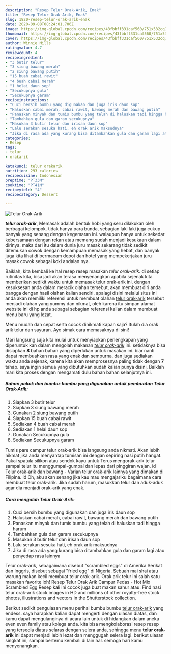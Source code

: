 ```yaml
---
description: "Resep Telur Orak-Arik, Enak"
title: "Resep Telur Orak-Arik, Enak"
slug: 1820-resep-telur-orak-arik-enak
date: 2020-09-08T08:24:01.706Z
image: https://img-global.cpcdn.com/recipes/43fbbff331caf560/751x532cq70/telur-orak-arik-foto-resep-utama.jpg
thumbnail: https://img-global.cpcdn.com/recipes/43fbbff331caf560/751x532cq70/telur-orak-arik-foto-resep-utama.jpg
cover: https://img-global.cpcdn.com/recipes/43fbbff331caf560/751x532cq70/telur-orak-arik-foto-resep-utama.jpg
author: Winnie Mills
ratingvalue: 4.7
reviewcount: 4
recipeingredient:
- "3 butir telur"
- "3 siung bawang merah"
- "2 siung bawang putih"
- "15 buah cabai rawit"
- "4 buah cabai merah"
- "1 helai daun sop"
- "Secukupnya gula"
- "Secukupnya garam"
recipeinstructions:
- "Cuci bersih bumbu yang digunakan dan juga iris daun sop"
- "Haluskan cabai merah, cabai rawit, bawang merah dan bawang putih"
- "Panaskan minyak dan tumis bumbu yang telah di haluskan tadi hingga harum"
- "Tambahkan gula dan garam secukupnya"
- "Masukan 3 butir telur dan irisan daun sop"
- "Lalu serakan sesuka hati, eh orak arik maksudnya"
- "Jika di rasa ada yang kurang bisa ditambahkan gula dan garam lagi atau penyedap rasa lainnya"
categories:
- Resep
tags:
- telur
- orakarik

katakunci: telur orakarik 
nutrition: 293 calories
recipecuisine: Indonesian
preptime: "PT33M"
cooktime: "PT41M"
recipeyield: "4"
recipecategory: Dessert

---
```



![Telur Orak-Arik](https://img-global.cpcdn.com/recipes/43fbbff331caf560/751x532cq70/telur-orak-arik-foto-resep-utama.jpg)

<b><i>telur orak-arik</i></b>, Memasak adalah bentuk hobi yang seru dilakukan oleh berbagai kelompok. tidak hanya para bunda, sebagian laki laki juga cukup banyak yang senang dengan kegemaran ini. walaupun hanya untuk sekedar kebersamaan dengan rekan atau memang sudah menjadi kesukaan dalam dirinya. maka dari itu dalam dunia juru masak sekarang tidak sedikit ditemukan cowok dengan kemampuan memasak yang hebat, dan banyak juga kita lihat di bermacam depot dan hotel yang mempekerjakan juru masak cowok sebagai koki andalan nya.

Baiklah, kita kembali ke hal resep resep masakan <i>telur orak-arik</i>. di setiap rutinitas kita, bisa jadi akan terasa menyenangkan apabila sejenak kita memberikan sedikit waktu untuk memasak telur orak-arik ini. dengan kesuksesan anda dalam meracik olahan tersebut, akan membuat diri anda bangga dengan hasil olahan kalian sendiri. apalagi disini melalui situs ini anda akan memiliki referensi untuk membuat olahan <u>telur orak-arik</u> tersebut menjadi olahan yang yummy dan nikmat, oleh karena itu simpan alamat website ini di hp anda sebagai sebagian referensi kalian dalam membuat menu baru yang lezat.

Menu mudah dan cepat serta cocok dinikmati kapan saja? Itulah dia orak arik telur dan sayuran. Ayo simak cara memasaknya di sini!


Mari langsung saja kita mulai untuk menyiapkan perlengkapan yang diperuntuk kan dalam mengolah makanan <u><i>telur orak-arik</i></u> ini. setidaknya bisa disiapkan <b>8</b> bahan bahan yang diperlukan untuk masakan ini. biar nanti dapat membuahkan rasa yang enak dan sempurna. dan juga sediakan waktu anda sejenak, karena kita akan memprosesnya paling tidak dengan <b>7</b> tahap. saya ingin semua yang dibutuhkan sudah kalian punya disini, Baiklah mari kita proses dengan mengamati dulu bahan bahan selanjutnya ini.

<!--inarticleads1-->

##### Bahan pokok dan bumbu-bumbu yang digunakan untuk pembuatan Telur Orak-Arik:

1. Siapkan 3 butir telur
1. Siapkan 3 siung bawang merah
1. Gunakan 2 siung bawang putih
1. Siapkan 15 buah cabai rawit
1. Sediakan 4 buah cabai merah
1. Sediakan 1 helai daun sop
1. Gunakan Secukupnya gula
1. Sediakan Secukupnya garam


Tumis pare campur telur orak-arik bisa langsung anda nikmati. Akan lebih nikmat jika anda menyantap tumisan ini dengan sepiring nasi putih hangat. Pakai spatula silikon atau sendok kayu untuk Terus mengorak-arik telur sampai telur itu menggumpal-gumpal dan lepas dari pinggiran wajan. id Telur orak-arik dan bawang - Varian telur orak-arik lainnya yang dimakan di Filipina. id Oh, aku akan senang jika kau mau mengajariku bagaimana cara membuat telur orak-arik. Jika sudah harum, masukkan telur dan aduk-aduk agar dia menjadi orak-arik yang enak. 

<!--inarticleads2-->

##### Cara mengolah Telur Orak-Arik:

1. Cuci bersih bumbu yang digunakan dan juga iris daun sop
1. Haluskan cabai merah, cabai rawit, bawang merah dan bawang putih
1. Panaskan minyak dan tumis bumbu yang telah di haluskan tadi hingga harum
1. Tambahkan gula dan garam secukupnya
1. Masukan 3 butir telur dan irisan daun sop
1. Lalu serakan sesuka hati, eh orak arik maksudnya
1. Jika di rasa ada yang kurang bisa ditambahkan gula dan garam lagi atau penyedap rasa lainnya


Telur orak-arik, sebagaimana disebut &#34;scrambled eggs&#34; di Amerika Serikat dan Inggris, disebut sebagai &#34;fried egg&#34; di Nigeria. Sebuah mai shai atau warung makan kecil membuat telur orak-arik. Orak arik telur ini salah satu masakan favorite loh! Resep Telur Orak Arik Campur Pedas - Hot Mix Scrambled Egg Resep kali ini cocok juga buat makan sahur atau. Find nasi telur orak-arik stock images in HD and millions of other royalty-free stock photos, illustrations and vectors in the Shutterstock collection. 

Berikut sedikit pengulasan menu perihal bumbu bumbu <u>telur orak-arik</u> yang endess. saya harapkan kalian dapat mengerti dengan ulasan diatas, dan kamu dapat mengulanginya di acara lain untuk di hidangkan dalam aneka even even family atau kolega anda. kita bisa mengkolaborasi resep resep yang tersedia diatas selaras dengan selera anda, sehingga menu <b>telur orak-arik</b> ini dapat menjadi lebih lezat dan menggugah selera lagi. berikut ulasan singkat ini, sampai bertemu kembali di lain hal. semoga hari kamu menyenangkan.
